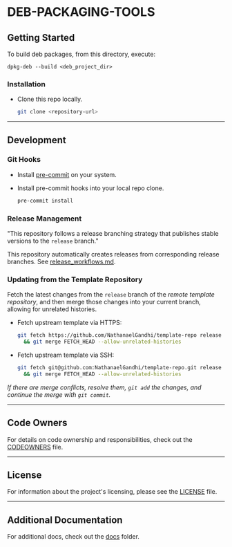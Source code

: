 # DEB-PACKAGING-TOOLS

<!-- <About/description> -->

## Getting Started

To build deb packages, from this directory, execute:

```dpkg-deb --build <deb_project_dir>```

<!-- ### Prerequisites -->

### Installation

- Clone this repo locally.

  ```sh
  git clone <repository-url>
  ```

<!-- ### Usage -->

---

## Development

### Git Hooks

- Install [pre-commit](https://pre-commit.com/#install) on your system.

- Install pre-commit hooks into your local repo clone.

  ```sh
  pre-commit install
  ```

### Release Management

<!-- This repository does not follow a release branching strategy. -->
"This repository follows a release branching strategy that publishes stable versions to the `release` branch."
<!-- This repository follows a release branching strategy that starts with `release-candidate` and publishes stable versions to `release`. -->
<!-- This repository follows a release branching strategy that begins with `release-beta`, progresses to `release-candidate`, and publishes stable versions to `release`. -->

This repository automatically creates releases from corresponding release branches. See [release_workflows.md](docs/release_workflows.md).

### Updating from the Template Repository

Fetch the latest changes from the `release` branch of the _remote template repository_, and then merge those changes into your current branch, allowing for unrelated histories.

- Fetch upstream template via HTTPS:

  ```sh
  git fetch https://github.com/NathanaelGandhi/template-repo release \
    && git merge FETCH_HEAD --allow-unrelated-histories
  ```

- Fetch upstream template via SSH:

  ```sh
  git fetch git@github.com:NathanaelGandhi/template-repo.git release \
    && git merge FETCH_HEAD --allow-unrelated-histories
  ```

_If there are merge conflicts, resolve them, `git add` the changes, and continue the merge with `git commit`._

---

## Code Owners

For details on code ownership and responsibilities, check out the [CODEOWNERS](docs/CODEOWNERS) file.

---

## License

For information about the project's licensing, please see the [LICENSE](LICENSE) file.

---

## Additional Documentation

For additional docs, check out the [docs](docs/) folder.
